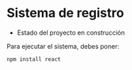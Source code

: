 <h1>Sistema de registro</h1>

- Estado del proyecto en construcción

Para ejecutar el sistema, debes poner:

```npm install react```
